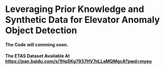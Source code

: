 # Leveraging Prior Knowledge and Synthetic Data for Elevator Anomaly Object Detection

#### The Code will comming soon.

#### The ETAS Dataset Available At https://pan.baidu.com/s/1HqSKg7937HV7nLLaMQMgcA?pwd=myeu
